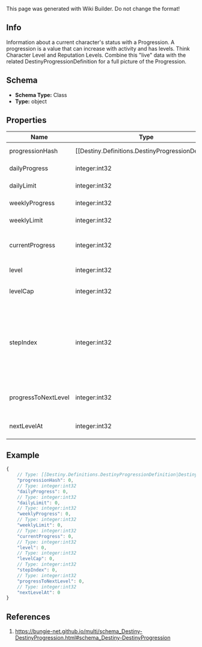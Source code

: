 <span class="wiki-builder">This page was generated with Wiki Builder. Do not change the format!</span>

## Info
Information about a current character's status with a Progression. A progression is a value that can increase with activity and has levels. Think Character Level and Reputation Levels. Combine this &quot;live&quot; data with the related DestinyProgressionDefinition for a full picture of the Progression.

## Schema
* **Schema Type:** Class
* **Type:** object

## Properties
Name | Type | Description
---- | ---- | -----------
progressionHash | [[Destiny.Definitions.DestinyProgressionDefinition|Destiny-Definitions-DestinyProgressionDefinition]]:integer:uint32 | The hash identifier of the Progression in question. Use it to look up the DestinyProgressionDefinition in static data.
dailyProgress | integer:int32 | The amount of progress earned today for this progression.
dailyLimit | integer:int32 | If this progression has a daily limit, this is that limit.
weeklyProgress | integer:int32 | The amount of progress earned toward this progression in the current week.
weeklyLimit | integer:int32 | If this progression has a weekly limit, this is that limit.
currentProgress | integer:int32 | This is the total amount of progress obtained overall for this progression (for instance, the total amount of Character Level experience earned)
level | integer:int32 | This is the level of the progression (for instance, the Character Level).
levelCap | integer:int32 | This is the maximum possible level you can achieve for this progression (for example, the maximum character level obtainable)
stepIndex | integer:int32 | Progressions define their levels in &quot;steps&quot;. Since the last step may be repeatable, the user may be at a higher level than the actual Step achieved in the progression. Not necessarily useful, but potentially interesting for those cruising the API. Relate this to the &quot;steps&quot; property of the DestinyProgression to see which step the user is on, if you care about that. (Note that this is Content Version dependent since it refers to indexes.)
progressToNextLevel | integer:int32 | The amount of progression (i.e. &quot;Experience&quot;) needed to reach the next level of this Progression. Jeez, progression is such an overloaded word.
nextLevelAt | integer:int32 | The total amount of progression (i.e. &quot;Experience&quot;) needed in order to reach the next level.

## Example
```javascript
{
    // Type: [[Destiny.Definitions.DestinyProgressionDefinition|Destiny-Definitions-DestinyProgressionDefinition]]:integer:uint32
    "progressionHash": 0,
    // Type: integer:int32
    "dailyProgress": 0,
    // Type: integer:int32
    "dailyLimit": 0,
    // Type: integer:int32
    "weeklyProgress": 0,
    // Type: integer:int32
    "weeklyLimit": 0,
    // Type: integer:int32
    "currentProgress": 0,
    // Type: integer:int32
    "level": 0,
    // Type: integer:int32
    "levelCap": 0,
    // Type: integer:int32
    "stepIndex": 0,
    // Type: integer:int32
    "progressToNextLevel": 0,
    // Type: integer:int32
    "nextLevelAt": 0
}

```

## References
1. https://bungie-net.github.io/multi/schema_Destiny-DestinyProgression.html#schema_Destiny-DestinyProgression
